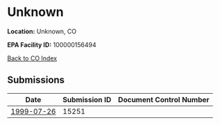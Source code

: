 # Unknown

**Location:** Unknown, CO

**EPA Facility ID:** 100000156494

[Back to CO Index](../../index.md)

## Submissions

| Date | Submission ID | Document Control Number |
|------|--------------|-------------------------|
| [1999-07-26](submissions/15251.md) | 15251 |  |
